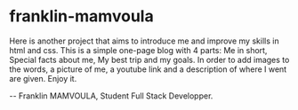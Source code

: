# franklin-mamvoula

Here is another project that aims to introduce me and improve my skills in html and css. This is a simple one-page blog with 4 parts: Me in short, Special facts about me, My best trip and my goals.
In order to add images to the words, a picture of me, a youtube link and a description of where I went are given. Enjoy it.

-- Franklin MAMVOULA, Student Full Stack Developper.
